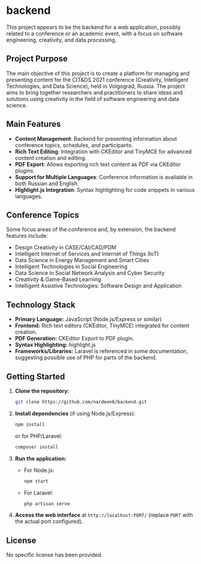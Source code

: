 # backend

This project appears to be the backend for a web application, possibly related to a conference or an academic event, with a focus on software engineering, creativity, and data processing.

## Project Purpose

The main objective of this project is to create a platform for managing and presenting content for the CIT&DS 2021 conference (Creativity, Intelligent Technologies, and Data Science), held in Volgograd, Russia. The project aims to bring together researchers and practitioners to share ideas and solutions using creativity in the field of software engineering and data science.

## Main Features

- **Content Management**: Backend for presenting information about conference topics, schedules, and participants.
- **Rich Text Editing**: Integration with CKEditor and TinyMCE for advanced content creation and editing.
- **PDF Export**: Allows exporting rich text content as PDF via CKEditor plugins.
- **Support for Multiple Languages**: Conference information is available in both Russian and English.
- **Highlight.js Integration**: Syntax highlighting for code snippets in various languages.

## Conference Topics

Some focus areas of the conference and, by extension, the backend features include:
- Design Creativity in CASE/CAI/CAD/PDM
- Intelligent Internet of Services and Internet of Things (IoT)
- Data Science in Energy Management and Smart Cities
- Intelligent Technologies in Social Engineering
- Data Science in Social Network Analysis and Cyber Security
- Creativity & Game-Based Learning
- Intelligent Assistive Technologies: Software Design and Application

## Technology Stack

- **Primary Language:** JavaScript (Node.js/Express or similar)
- **Frontend:** Rich text editors (CKEditor, TinyMCE) integrated for content creation.
- **PDF Generation:** CKEditor Export to PDF plugin.
- **Syntax Highlighting:** highlight.js
- **Frameworks/Libraries:** Laravel is referenced in some documentation, suggesting possible use of PHP for parts of the backend.

## Getting Started

1. **Clone the repository:**
   ```bash
   git clone https://github.com/nardeen0/backend.git
   ```
2. **Install dependencies** (if using Node.js/Express):
   ```bash
   npm install
   ```
   or for PHP/Laravel:
   ```bash
   composer install
   ```
3. **Run the application:**
   - For Node.js:
     ```bash
     npm start
     ```
   - For Laravel:
     ```bash
     php artisan serve
     ```

4. **Access the web interface** at `http://localhost:PORT/` (replace `PORT` with the actual port configured).

## License

No specific license has been provided.

